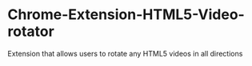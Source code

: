 # Chrome-Extension-HTML5-Video-rotator
Extension that allows users to rotate any HTML5 videos in all directions 
